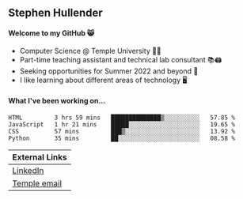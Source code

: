 ## Stephen Hullender

#### Welcome to my GitHub 😸
  * Computer Science @ Temple University 🍒🦉
  * Part-time teaching assistant and technical lab consultant 📚🖨️
  * Seeking opportunities for Summer 2022 and beyond 🚀
  * I like learning about different areas of technology 🖥️

#### What I've been working on...
<!--START_SECTION:waka-->
```text
HTML         3 hrs 59 mins   ██████████████▒░░░░░░░░░░   57.85 % 
JavaScript   1 hr 21 mins    █████░░░░░░░░░░░░░░░░░░░░   19.65 % 
CSS          57 mins         ███▒░░░░░░░░░░░░░░░░░░░░░   13.92 % 
Python       35 mins         ██░░░░░░░░░░░░░░░░░░░░░░░   08.58 % 
```
<!--END_SECTION:waka-->

| External Links | 
| -------------- |
| [LinkedIn](https://linkedin.com/in/shullender) |
| [Temple email](mailto:stephull@temple.edu) |

<!--
Here are some ideas to get you started:
- 🔭 I’m currently working on ...
- 🌱 I’m currently learning ...
- 👯 I’m looking to collaborate on ...
- 🤔 I’m looking for help with ...
- 💬 Ask me about ...
- 📫 How to reach me: ...
- 😄 Pronouns: ...
- ⚡ Fun fact: ...
-->
